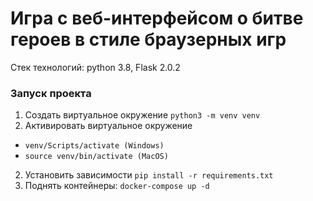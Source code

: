 # Игра с веб-интерфейсом о битве героев в стиле браузерных игр

Стек технологий: python 3.8, Flask 2.0.2

<h3>Запуск проекта</h3>

1. Создать виртуальное окружение
`python3 -m venv venv`
2. Активировать виртуальное окружение
- `venv/Scripts/activate (Windows)`
- `source venv/bin/activate (MacOS)`
2. Установить зависимости
`pip install -r requirements.txt`
3. Поднять контейнеры:
`docker-compose up -d`
